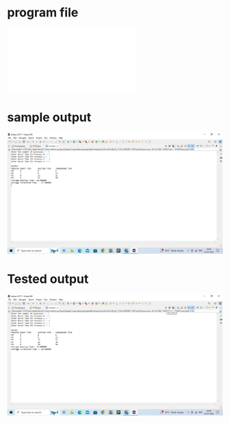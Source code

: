 # program file
![program file](FCFS.java)

# sample output
![sample output](programoutput.png)

# Tested output
![tested output](Testedoutput.png)

